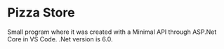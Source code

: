 # Pizza Store

Small program where it was created with a Minimal API through ASP.Net Core in VS Code. .Net version is 6.0.
